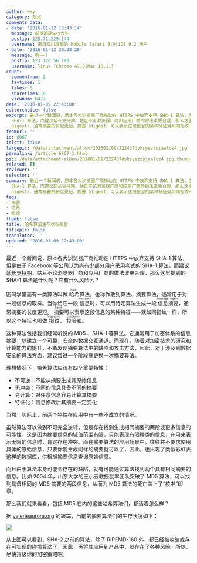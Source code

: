 ```yaml
---
author: wxy
category: 观点
comments_data:
- date: '2016-01-12 13:43:14'
  message: 前排跪舔wxy大牛
  postip: 125.71.229.144
  username: 来自四川成都的 Mobile Safari 9.0|iOS 9.2 用户
- date: '2016-01-12 20:38:28'
  message: 啊~~！
  postip: 123.120.56.190
  username: linux [Chrome 47.0|Mac 10.11]
count:
  commentnum: 2
  favtimes: 1
  likes: 0
  sharetimes: 0
  viewnum: 6477
date: '2016-01-09 22:43:00'
editorchoice: false
excerpt: 最近一个新闻说，原本各大浏览器厂商推动在 HTTPS 中放弃支持 SHA-1 算法，但是由于 Facebook 等公司认为尚有少部分用户采用老式的
  SHA-1 算法，而建议延长支持期。姑且不论浏览器厂商和应用厂商的做法谁更合理，那么这里提到的 SHA-1 算法是什么呢？它有什么风险么？ 密码学里面有一类算法叫做哈希hash算法，也称作散列算法、摘要算法，通常用于对一段信息的取样。当你给它一段信息（message）时，可以用特定算法生成一段信息摘要（message
  digest），通常摘要的长度更短。摘要（digest）可以表示这段信息的某种特征就如同指纹一样，所以
fromurl: ''
id: 6867
islctt: false
largepic: /data/attachment/album/201601/09/222437dyksyeztsjaalcz4.jpg
permalink: /article-6867-1.html
pic: /data/attachment/album/201601/09/222437dyksyeztsjaalcz4.jpg.thumb.jpg
related: []
reviewer: ''
selector: ''
summary: 最近一个新闻说，原本各大浏览器厂商推动在 HTTPS 中放弃支持 SHA-1 算法，但是由于 Facebook 等公司认为尚有少部分用户采用老式的
  SHA-1 算法，而建议延长支持期。姑且不论浏览器厂商和应用厂商的做法谁更合理，那么这里提到的 SHA-1 算法是什么呢？它有什么风险么？ 密码学里面有一类算法叫做哈希hash算法，也称作散列算法、摘要算法，通常用于对一段信息的取样。当你给它一段信息（message）时，可以用特定算法生成一段信息摘要（message
  digest），通常摘要的长度更短。摘要（digest）可以表示这段信息的某种特征就如同指纹一样，所以
tags:
- 摘要
- 哈希
- 指纹
thumb: false
title: 哈希算法生存状况报告
titlepic: false
translator: ''
updated: '2016-01-09 22:43:00'
---
```


最近一个新闻说，原本各大浏览器厂商推动在 HTTPS 中放弃支持 SHA-1 算法，但是由于 Facebook 等公司认为尚有少部分用户采用老式的 SHA-1 算法，而[建议延长支持期](/article-6721-1.html)。姑且不论浏览器厂商和应用厂商的做法谁更合理，那么这里提到的 SHA-1 算法是什么呢？它有什么风险么？


密码学里面有一类算法叫做<ruby> 哈希 <rt>  hash </rt></ruby>算法，也称作散列算法、摘要算法，通常用于对一段信息的取样。当你给它一段<ruby> 信息 <rp>  （ </rp> <rt>  message </rt> <rp>  ） </rp></ruby>时，可以用特定算法生成一段<ruby> 信息摘要 <rp>  （ </rp> <rt>  message digest </rt> <rp>  ） </rp></ruby>，通常摘要的长度更短。<ruby> 摘要 <rp>  （ </rp> <rt>  digest </rt> <rp>  ） </rp></ruby>可以表示这段信息的某种特征——就如同指纹一样，所以这个特征也叫做<ruby> 指纹 <rp>  （ </rp> <rt>  fingerprint </rt> <rp>  ） </rp></ruby>、<ruby> 校验和 <rt>  checksum </rt></ruby>。


这种算法包括我们经常听说的 MD5 、SHA-1 等算法。它通常用于加密体系的信息摘要，以建立一个可靠、安全的数据交互通道。而现在，随着对加密技术的研究和计算能力的提升，不断发现摘要算法中的缺陷和攻击方法，因此，对于涉及到数据安全的算法方面，建议每过一个阶段就更换一次摘要算法。


理想情况下，哈希算法应该有四个重要特性：


* 不可逆：不能从摘要生成其原始信息
* 无冲突：不同的信息具备不同的摘要
* 易计算：对任意信息容易计算其摘要
* 特征化：信息修改后其摘要一定变化


当然，实际上，前两个特性在应用中有一些不成立的情况。


虽然算法可以做到不可完全逆转，但是存在找到生成相同摘要的两段或更多信息的可能性。这是因为摘要信息的域值范围有限，只能表现有限种类的信息，在用来表示无限的信息时，肯定存在冲突。而在摘要算法的应用场景中，往往并不要求使用具体的原始信息，只要你能生成同样的摘要就可以了，因此，也出现了类似彩虹表这样的数据库，供根据摘要信息查询原始信息。


而且由于算法本身可能会存在的缺陷，就有可能通过算法找到两个具有相同摘要的信息。比如 2004 年，山东大学的王小云教授就率团队突破了 MD5 算法，可以找到具备相同的 MD5 摘要的两段信息，从而为 MD5 算法的死亡盖上了“核准”印章。


那么我们就来看看，包括 MD5 在内的这些哈希算法们，都活着怎么样？


据 [valerieaurora.org](http://valerieaurora.org/hash.html) 的跟踪，当前的摘要算法们的生存状况如下：


![](/data/attachment/album/201601/09/222437dyksyeztsjaalcz4.jpg)


从上图可以看到，SHA-2 之前的算法，除了 RIPEMD-160 外，都已经被攻破或存在可实现的碰撞算法了，因此，再将其应用到产品中，就存在了各种风险。所以，尽快升级你的加密策略吧。